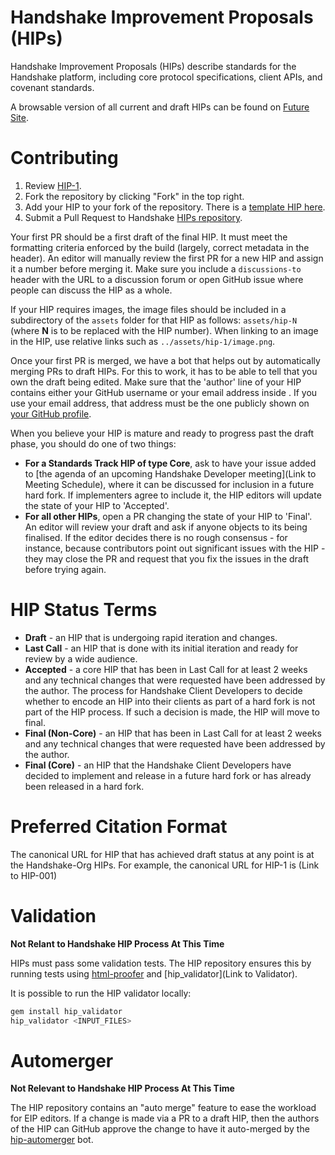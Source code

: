 # Handshake Improvement Proposals (HIPs)



Handshake Improvement Proposals (HIPs) describe standards for the Handshake platform, including core protocol specifications, client APIs, and covenant standards.

A browsable version of all current and draft HIPs can be found on [Future Site](HSD-Dev.org).

# Contributing

 1. Review [HIP-1](HIPS/hip-1.md).
 2. Fork the repository by clicking "Fork" in the top right.
 3. Add your HIP to your fork of the repository. There is a [template HIP here](hip-template.md).
 4. Submit a Pull Request to Handshake [HIPs repository](https://github.com/handshake-org/HIPs/).

Your first PR should be a first draft of the final HIP. It must meet the formatting criteria enforced by the build (largely, correct metadata in the header). An editor will manually review the first PR for a new HIP and assign it a number before merging it. Make sure you include a `discussions-to` header with the URL to a discussion forum or open GitHub issue where people can discuss the HIP as a whole.

If your HIP requires images, the image files should be included in a subdirectory of the `assets` folder for that HIP as follows: `assets/hip-N` (where **N** is to be replaced with the HIP number). When linking to an image in the HIP, use relative links such as `../assets/hip-1/image.png`.

Once your first PR is merged, we have a bot that helps out by automatically merging PRs to draft HIPs. For this to work, it has to be able to tell that you own the draft being edited. Make sure that the 'author' line of your HIP contains either your GitHub username or your email address inside <triangular brackets>. If you use your email address, that address must be the one publicly shown on [your GitHub profile](https://github.com/settings/profile).

When you believe your HIP is mature and ready to progress past the draft phase, you should do one of two things:

 - **For a Standards Track HIP of type Core**, ask to have your issue added to [the agenda of an upcoming Handshake Developer meeting](Link to Meeting Schedule), where it can be discussed for inclusion in a future hard fork. If implementers agree to include it, the HIP editors will update the state of your HIP to 'Accepted'.
 - **For all other HIPs**, open a PR changing the state of your HIP to 'Final'. An editor will review your draft and ask if anyone objects to its being finalised. If the editor decides there is no rough consensus - for instance, because contributors point out significant issues with the HIP - they may close the PR and request that you fix the issues in the draft before trying again.

# HIP Status Terms

* **Draft** - an HIP that is undergoing rapid iteration and changes.
* **Last Call** - an HIP that is done with its initial iteration and ready for review by a wide audience.
* **Accepted** - a core HIP that has been in Last Call for at least 2 weeks and any technical changes that were requested have been addressed by the author. The process for Handshake Client Developers to decide whether to encode an HIP into their clients as part of a hard fork is not part of the HIP process. If such a decision is made, the HIP will move to final.
* **Final (Non-Core)** - an HIP that has been in Last Call for at least 2 weeks and any technical changes that were requested have been addressed by the author.
* **Final (Core)** - an HIP that the Handshake Client Developers have decided to implement and release in a future hard fork or has already been released in a hard fork. 

# Preferred Citation Format

The canonical URL for HIP that has achieved draft status at any point is at the Handshake-Org HIPs. For example, the canonical URL for HIP-1 is (Link to HIP-001)

# Validation

**Not Relant to Handshake HIP Process At This Time**

HIPs must pass some validation tests.  The HIP repository ensures this by running tests using [html-proofer](https://rubygems.org/gems/html-proofer) and [hip_validator](Link to Validator).

It is possible to run the HIP validator locally:
```sh
gem install hip_validator
hip_validator <INPUT_FILES>
```

# Automerger

**Not Relevant to Handshake HIP Process At This Time**

The HIP repository contains an "auto merge" feature to ease the workload for EIP editors.  If a change is made via a PR to a draft HIP, then the authors of the HIP can GitHub approve the change to have it auto-merged by the [hip-automerger](https://github.com/hip-automerger/automerger) bot.

